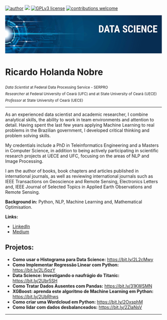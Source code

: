 [![author](https://img.shields.io/badge/author-rhnobre-red.svg)](https://www.linkedin.com/in/rhnobre) [![](https://img.shields.io/badge/python-3.7+-blue.svg)](https://www.python.org/downloads/release/python-365/) [![GPLv3 license](https://img.shields.io/badge/License-GPLv3-blue.svg)](http://perso.crans.org/besson/LICENSE.html) [![contributions welcome](https://img.shields.io/badge/contributions-welcome-brightgreen.svg?style=flat)](https://github.com/rhnobre)

<p align="center">
  <img src="banner.png" >
</p>

# Ricardo Holanda Nobre

<sub>*Data Scientist* at Federal Data Processing Service - SERPRO</sub><br/>
<sub>*Researcher* at Federal University of Ceará (UFC) and at State University of Ceará (UECE)</sub> <br/>
<sub>*Professor* at State University of Ceará (UECE)</sub>

---
As an experienced data scientist and academic researcher, I combine analytical skills, the ability to work in team environments and attention to detail. Having spent the last few years applying Machine Learning to real problems in the Brazilian government, I developed critical thinking and problem solving skills.

My credentials include a PhD in Teleinformatics Engineering and a Masters in Computer Science, in addition to being actively participating in scientific research projects at UECE and UFC, focusing on the areas of NLP and Image Processing.

I am the author of books, book chapters and articles published in international journals, as well as reviewing international journals such as IEEE Transactions on Geoscience and Remote Sensing, Electronics Letters and, IEEE Journal of Selected Topics in Applied Earth Observations and Remote Sensing.

**Background in:** Python, NLP, Machine Learning and, Mathematical Optimisation.

**Links:**
* [LinkedIn](https://www.linkedin.com/in/rhnobre)
* [Medium](https://www.medium.com)


## Projetos:

* **Como usar o Histograma para Data Science:** https://bit.ly/2L2cMwy
* **Como Implementar Regressão Linear com Python:** https://bit.ly/2Li5pzY
* **Data Science: Investigando o naufrágio do Titanic:** https://bit.ly/2Ubr5SH
* **Como Tratar Dados Ausentes com Pandas:** https://bit.ly/31KWSMN
* **XGBoost: aprenda este algoritmo de Machine Learning em Python:** https://bit.ly/2UbRhws
* **Como criar uma Wordcloud em Python:** https://bit.ly/2OxsphM
* **Como lidar com dados desbalanceados:** https://bit.ly/2ZlaNsV

---




